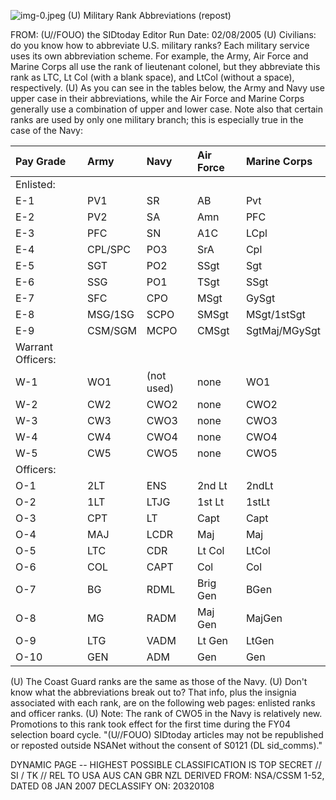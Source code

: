 ![img-0.jpeg](img-0.jpeg)
(U) Military Rank Abbreviations (repost)

FROM: (U//FOUO)
the SIDtoday Editor
Run Date: 02/08/2005
(U) Civilians: do you know how to abbreviate U.S. military ranks? Each military service uses its own abbreviation scheme. For example, the Army, Air Force and Marine Corps all use the rank of lieutenant colonel, but they abbreviate this rank as LTC, Lt Col (with a blank space), and LtCol (without a space), respectively.
(U) As you can see in the tables below, the Army and Navy use upper case in their abbreviations, while the Air Force and Marine Corps generally use a combination of upper and lower case. Note also that certain ranks are used by only one military branch; this is especially true in the case of the Navy:

| Pay Grade | Army | Navy | Air Force | Marine Corps |
| :-- | :-- | :-- | :-- | :-- |
| Enlisted: |  |  |  |  |
| E-1 | PV1 | SR | AB | Pvt |
| E-2 | PV2 | SA | Amn | PFC |
| E-3 | PFC | SN | A1C | LCpl |
| E-4 | CPL/SPC | PO3 | SrA | Cpl |
| E-5 | SGT | PO2 | SSgt | Sgt |
| E-6 | SSG | PO1 | TSgt | SSgt |
| E-7 | SFC | CPO | MSgt | GySgt |
| E-8 | MSG/1SG | SCPO | SMSgt | MSgt/1stSgt |
| E-9 | CSM/SGM | MCPO | CMSgt | SgtMaj/MGySgt |
| Warrant Officers: |  |  |  |  |
| W-1 | WO1 | (not used) | none | WO1 |
| W-2 | CW2 | CWO2 | none | CWO2 |
| W-3 | CW3 | CWO3 | none | CWO3 |
| W-4 | CW4 | CWO4 | none | CWO4 |
| W-5 | CW5 | CWO5 | none | CWO5 |
| Officers: |  |  |  |  |
| O-1 | 2LT | ENS | 2nd Lt | 2ndLt |
| O-2 | 1LT | LTJG | 1st Lt | 1stLt |
| O-3 | CPT | LT | Capt | Capt |
| O-4 | MAJ | LCDR | Maj | Maj |
| O-5 | LTC | CDR | Lt Col | LtCol |
| O-6 | COL | CAPT | Col | Col |
| O-7 | BG | RDML | Brig Gen | BGen |
| O-8 | MG | RADM | Maj Gen | MajGen |
| O-9 | LTG | VADM | Lt Gen | LtGen |
| O-10 | GEN | ADM | Gen | Gen |
(U) The Coast Guard ranks are the same as those of the Navy.
(U) Don't know what the abbreviations break out to? That info, plus the insignia associated with each rank, are on the following web pages:
enlisted ranks and
officer ranks.
(U) Note: The rank of CWO5 in the Navy is relatively new. Promotions to this rank took effect for the first time during the FY04 selection board cycle.
"(U//FOUO) SIDtoday articles may not be republished or reposted outside NSANet without the consent of S0121 (DL sid_comms)."

DYNAMIC PAGE -- HIGHEST POSSIBLE CLASSIFICATION IS
TOP SECRET // SI / TK // REL TO USA AUS CAN GBR NZL
DERIVED FROM: NSA/CSSM 1-52, DATED 08 JAN 2007 DECLASSIFY ON: 20320108

